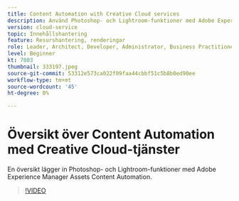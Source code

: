 ```yaml
---
title: Content Automation with Creative Cloud services
description: Använd Photoshop- och Lightroom-funktioner med Adobe Experience Manager Assets Content Automation.
version: cloud-service
topic: Innehållshantering
feature: Resurshantering, renderingar
role: Leader, Architect, Developer, Administrator, Business Practitioner
level: Beginner
kt: 7803
thumbnail: 333197.jpeg
source-git-commit: 53312e573ca022f09faa44cbbf51c5b8b0ed90ee
workflow-type: tm+mt
source-wordcount: '45'
ht-degree: 0%

---
```



# Översikt över Content Automation med Creative Cloud-tjänster

En översikt lägger in Photoshop- och Lightroom-funktioner med Adobe Experience Manager Assets Content Automation.

>[!VIDEO](https://video.tv.adobe.com/v/333197?quality=12&learn=on)
